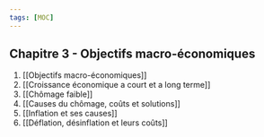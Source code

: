 ```yaml
---
tags: [MOC]
---
```


## Chapitre 3 -  Objectifs macro-économiques
1. [[Objectifs macro-économiques]]
2. [[Croissance économique a court et a long terme]]
3. [[Chômage faible]]
4. [[Causes du chômage, coûts et solutions]]
5. [[Inflation et ses causes]]
6. [[Déflation, désinflation et leurs coûts]]
